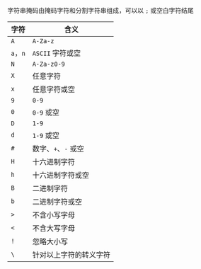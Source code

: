 字符串掩码由掩码字符和分割字符串组成，可以以 `;` 或空白字符结尾

|字符|含义|
| ----------| ------------------------|
|`A`|`A-Za-z`|
|`a`，`n`|`ASCII` 字符或空|
|`N`|`A-Za-z0-9`|
|`X`|任意字符|
|`x`|任意字符或空|
|`9`|`0-9`|
|`0`|`0-9` 或空|
|`D`|`1-9`|
|`d`|`1-9` 或空|
|`#`|数字、`+`、`-` 或空|
|`H`|十六进制字符|
|`h`|十六进制字符或空|
|`B`|二进制字符|
|`b`|二进制字符或空|
|`>`|不含小写字母|
|`<`|不含大写字母|
|`!`|忽略大小写|
|`\`|针对以上字符的转义字符|

‍
